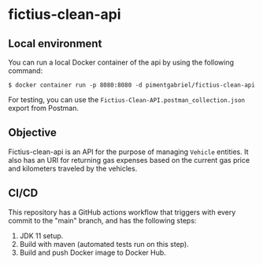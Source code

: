 # fictius-clean-api

## Local environment

You can run a local Docker container of the api by using the following command:
```console
$ docker container run -p 8080:8080 -d pimentgabriel/fictius-clean-api
```
For testing, you can use the `Fictius-Clean-API.postman_collection.json` export from Postman.

## Objective

Fictius-clean-api is an API for the purpose of managing `Vehicle` entities. It also has an URI for returning gas expenses based on the current gas price and kilometers traveled by the vehicles.

## CI/CD

This repository has a GitHub actions workflow that triggers with every commit to the "main" branch, and has the following steps:

1. JDK 11 setup.
2. Build with maven (automated tests run on this step).
3. Build and push Docker image to Docker Hub.
